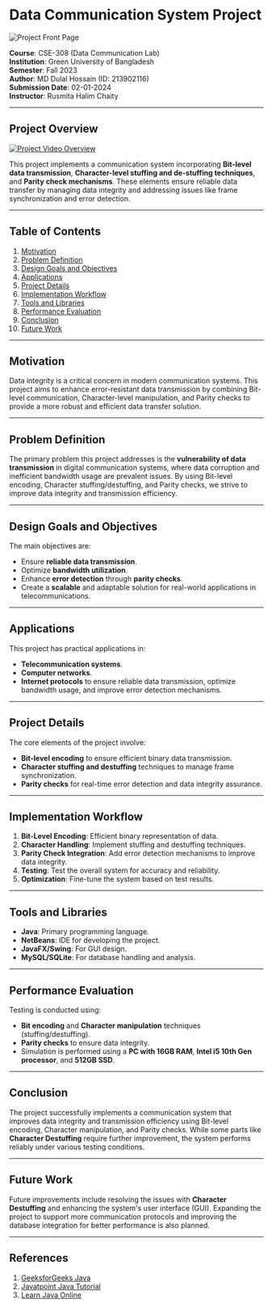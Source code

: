 # Data Communication System Project

![Project Front Page](path_to_your_front_page_image.jpg)

**Course**: CSE-308 (Data Communication Lab)  
**Institution**: Green University of Bangladesh  
**Semester**: Fall 2023  
**Author**: MD Dulal Hossain (ID: 213902116)  
**Submission Date**: 02-01-2024  
**Instructor**: Rusmita Halim Chaity  

---

## Project Overview

[![Project Video Overview](path_to_thumbnail_image.jpg)](https://www.youtube.com/watch?v=your_video_link "Watch the video overview")

This project implements a communication system incorporating **Bit-level data transmission**, **Character-level stuffing and de-stuffing techniques**, and **Parity check mechanisms**. These elements ensure reliable data transfer by managing data integrity and addressing issues like frame synchronization and error detection.

---

## Table of Contents
1. [Motivation](#motivation)
2. [Problem Definition](#problem-definition)
3. [Design Goals and Objectives](#design-goals-and-objectives)
4. [Applications](#applications)
5. [Project Details](#project-details)
6. [Implementation Workflow](#implementation-workflow)
7. [Tools and Libraries](#tools-and-libraries)
8. [Performance Evaluation](#performance-evaluation)
9. [Conclusion](#conclusion)
10. [Future Work](#future-work)

---

## Motivation

Data integrity is a critical concern in modern communication systems. This project aims to enhance error-resistant data transmission by combining Bit-level communication, Character-level manipulation, and Parity checks to provide a more robust and efficient data transfer solution.

---

## Problem Definition

The primary problem this project addresses is the **vulnerability of data transmission** in digital communication systems, where data corruption and inefficient bandwidth usage are prevalent issues. By using Bit-level encoding, Character stuffing/destuffing, and Parity checks, we strive to improve data integrity and transmission efficiency.

---

## Design Goals and Objectives

The main objectives are:
- Ensure **reliable data transmission**.
- Optimize **bandwidth utilization**.
- Enhance **error detection** through **parity checks**.
- Create a **scalable** and adaptable solution for real-world applications in telecommunications.

---

## Applications

This project has practical applications in:
- **Telecommunication systems**.
- **Computer networks**.
- **Internet protocols** to ensure reliable data transmission, optimize bandwidth usage, and improve error detection mechanisms.

---

## Project Details

The core elements of the project involve:
- **Bit-level encoding** to ensure efficient binary data transmission.
- **Character stuffing and destuffing** techniques to manage frame synchronization.
- **Parity checks** for real-time error detection and data integrity assurance.

---

## Implementation Workflow

1. **Bit-Level Encoding**: Efficient binary representation of data.
2. **Character Handling**: Implement stuffing and destuffing techniques.
3. **Parity Check Integration**: Add error detection mechanisms to improve data integrity.
4. **Testing**: Test the overall system for accuracy and reliability.
5. **Optimization**: Fine-tune the system based on test results.

---

## Tools and Libraries

- **Java**: Primary programming language.
- **NetBeans**: IDE for developing the project.
- **JavaFX/Swing**: For GUI design.
- **MySQL/SQLite**: For database handling and analysis.

---

## Performance Evaluation

Testing is conducted using:
- **Bit encoding** and **Character manipulation** techniques (stuffing/destuffing).
- **Parity checks** to ensure data integrity.
- Simulation is performed using a **PC with 16GB RAM**, **Intel i5 10th Gen processor**, and **512GB SSD**.

---

## Conclusion

The project successfully implements a communication system that improves data integrity and transmission efficiency using Bit-level encoding, Character manipulation, and Parity checks. While some parts like **Character Destuffing** require further improvement, the system performs reliably under various testing conditions.

---

## Future Work

Future improvements include resolving the issues with **Character Destuffing** and enhancing the system's user interface (GUI). Expanding the project to support more communication protocols and improving the database integration for better performance is also planned.

---

## References

1. [GeeksforGeeks Java](https://www.geeksforgeeks.org/java/)
2. [Javatpoint Java Tutorial](https://www.javatpoint.com/java-tutorial)
3. [Learn Java Online](https://www.learnjavaonline.org/)
